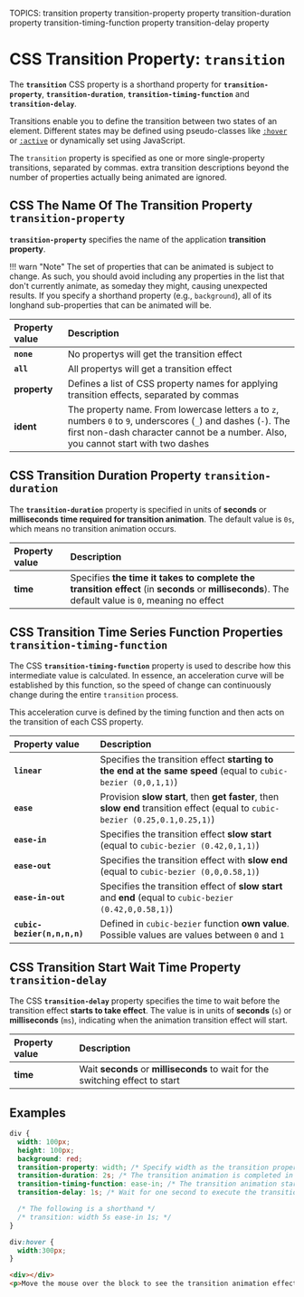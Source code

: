 TOPICS: transition property
        transition-property property
        transition-duration property
        transition-timing-function property
        transition-delay property

# CSS Transition Property: `transition`

The **`transition`** CSS property is a shorthand property for **`transition-property`**,
**`transition-duration`**, **`transition-timing-function`** and **`transition-delay`**.

Transitions enable you to define the transition between two states of an element. Different states
may be defined using pseudo-classes like [`:hover`](/en/webfrontend/:hover) or [`:active`](/en/webfrontend/:active)
or dynamically set using JavaScript.

The `transition` property is specified as one or more single-property transitions, separated by commas.
extra transition descriptions beyond the number of properties actually being animated are ignored.

## CSS The Name Of The Transition Property `transition-property`

**`transition-property`** specifies the name of the application **transition property**.

!!! warn "Note"
    The set of properties that can be animated is subject to change. As such, you should avoid
    including any properties in the list that don't currently animate, as someday they might,
    causing unexpected results.
    If you specify a shorthand property (e.g., `background`), all of its longhand sub-properties
    that can be animated will be.

| Property value | Description |
| :--- | :--- |
| **`none`** | No propertys will get the transition effect |
| **`all`** | All propertys will get a transition effect |
| **property** | Defines a list of CSS property names for applying transition effects, separated by commas |
| **ident** | The property name. From lowercase letters `a` to `z`, numbers `0` to `9`, underscores (`_`) and dashes (`-`). The first non-dash character cannot be a number. Also, you cannot start with two dashes |

## CSS Transition Duration Property `transition-duration`

The **`transition-duration`** property is specified in units of **seconds** or **milliseconds**
**time required for transition animation**. The default value is `0s`, which means no transition
animation occurs.

| Property value | Description |
| :--- | :--- |
| **time** | Specifies **the time it takes to complete the transition effect** (in **seconds** or **milliseconds**). The default value is `0`, meaning no effect |

## CSS Transition Time Series Function Properties `transition-timing-function`

The CSS **`transition-timing-function`** property is used to describe how this intermediate value
is calculated. In essence, an acceleration curve will be established by this function, so the speed
of change can continuously change during the entire `transition` process.

This acceleration curve is defined by the timing function and then acts on the transition of each
CSS property.

| Property value | Description |
| :--- | :--- |
| **`linear`** | Specifies the transition effect **starting to the end at the same speed** (equal to `cubic-bezier (0,0,1,1)`) |
| **`ease`** | Provision **slow start**, then **get faster**, then **slow end** transition effect (equal to `cubic-bezier (0.25,0.1,0.25,1)`) |
| **`ease-in`** | Specifies the transition effect **slow start** (equal to `cubic-bezier (0.42,0,1,1)`) |
| **`ease-out`** | Specifies the transition effect with **slow end** (equal to `cubic-bezier (0,0,0.58,1)`) |
| **`ease-in-out`** | Specifies the transition effect of **slow start** and **end** (equal to `cubic-bezier (0.42,0,0.58,1)`) |
| **`cubic-bezier(n,n,n,n)`** | Defined in `cubic-bezier` function **own value**. Possible values are values between `0` and `1` |

## CSS Transition Start Wait Time Property `transition-delay`

The CSS **`transition-delay`** property specifies the time to wait before the transition effect
**starts to take effect**. The value is in units of **seconds** (`s`) or **milliseconds** (`ms`),
indicating when the animation transition effect will start.

| Property value | Description |
| :--- | :--- |
| **time** | Wait **seconds** or **milliseconds** to wait for the switching effect to start |

## Examples

```css
div {
  width: 100px;
  height: 100px;
  background: red;
  transition-property: width; /* Specify width as the transition property */
  transition-duration: 2s; /* The transition animation is completed in 2s */
  transition-timing-function: ease-in; /* The transition animation starts at a slow speed */
  transition-delay: 1s; /* Wait for one second to execute the transition animation */

  /* The following is a shorthand */
  /* transition: width 5s ease-in 1s; */
}

div:hover {
  width:300px;
}
```

```html
<div></div>
<p>Move the mouse over the block to see the transition animation effect.</p>
```
